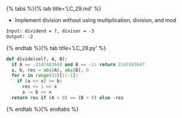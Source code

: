 {% tabs %}{% tab title='LC_29.md' %}

* Implement division without using multiplication, division, and mod

```txt
Input: dividend = 7, divisor = -3
Output: -2
```

{% endtab %}{% tab title='LC_29.py' %}

```py
def divide(self, A, B):
  if A == -2147483648 and B == -1: return 2147483647
  a, b, res = abs(A), abs(B), 0
  for x in range(32)[::-1]:
    if (a >> x) >= b:
      res += 1 << x
      a -= b << x
  return res if (A > 0) == (B > 0) else -res
```

{% endtab %}{% endtabs %}
